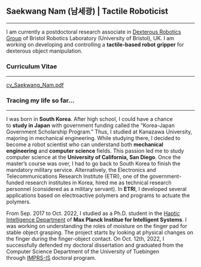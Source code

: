 <!-- ---
layout: default
title: Self-introduction
parent: About me2
nav_order: 1
--- -->

## Saekwang Nam (남세광) | Tactile Roboticist

---

I am currently a postdoctoral research associate in [Dexterous Robotics Group](https://www.bristolroboticslab.com/dexterous-robotics) of Bristol Robotics Laboratory (University of Bristol), UK. I am working on developing and controlling a **tactile-based robot gripper** for dexterous object manipulation.

### Curriculum Vitae

---

[cv_Saekwang_Nam.pdf](https://s3-us-west-2.amazonaws.com/secure.notion-static.com/866504b6-41c3-466f-b17f-de3725fadf1b/cv_Saekwang_Nam.pdf)

### **Tracing my life so far…**

---

I was born in **South Korea**. After high school, I could have a chance to **study in Japan** with government funding called the “Korea-Japan Government Scholarship Program.” Thus, I studied at Kanazawa University, majoring in mechanical engineering. While studying there, I decided to become a robot scientist who can understand both **mechanical engineering** and **computer science** fields. This passion led me to study computer science at the **University of California, San Diego**. Once the master’s course was over, I had to go back to South Korea to finish the mandatory military service. Alternatively, the Electronics and Telecommunications Research Institute (ETRI), one of the government-funded research institutes in Korea, hired me as technical research personnel (considered as a military servant). In **ETRI**, I developed several applications based on electroactive polymers and programs to actuate the polymers.

From Sep. 2017 to Oct. 2022, I studied as a Ph.D. student in the [Haptic Intelligence Department](https://hi.is.mpg.de/) of **Max Planck Institue for Intelligent Systems**. I was working on understanding the roles of moisture on the finger pad for stable object grasping. The project starts by looking at physical changes on the finger during the finger-object contact. On Oct. 12th, 2022, I successfully defended my doctoral dissertation and graduated from the Computer Science Department of the University of Tuebingen through [IMPRS-IS](https://imprs.is.mpg.de/) doctoral program.